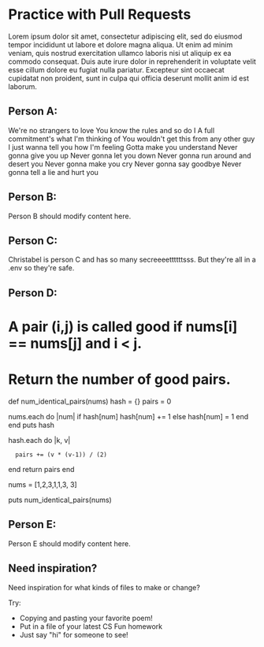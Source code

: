 # Practice with Pull Requests

Lorem ipsum dolor sit amet, consectetur adipiscing elit, sed do eiusmod tempor incididunt ut labore et dolore magna aliqua. Ut enim ad minim veniam, quis nostrud exercitation ullamco laboris nisi ut aliquip ex ea commodo consequat. Duis aute irure dolor in reprehenderit in voluptate velit esse cillum dolore eu fugiat nulla pariatur. Excepteur sint occaecat cupidatat non proident, sunt in culpa qui officia deserunt mollit anim id est laborum.

## Person A:

We're no strangers to love
You know the rules and so do I
A full commitment's what I'm thinking of
You wouldn't get this from any other guy
I just wanna tell you how I'm feeling
Gotta make you understand
Never gonna give you up
Never gonna let you down
Never gonna run around and desert you
Never gonna make you cry
Never gonna say goodbye
Never gonna tell a lie and hurt you

## Person B:

Person B should modify content here.

## Person C:

Christabel is person C and has so many secreeeettttttsss. But they're all in a .env so they're safe.

## Person D:

# A pair (i,j) is called good if nums[i] == nums[j] and i < j.

# Return the number of good pairs.


def num_identical_pairs(nums)
  hash = {}
  pairs = 0

  nums.each do |num|
    if hash[num]
      hash[num] += 1
    else
      hash[num] = 1
    end
  end
puts hash

  hash.each do |k, v|
 
      pairs += (v * (v-1)) / (2)

  end
  return pairs
end


nums = [1,2,3,1,1,3, 3]

puts num_identical_pairs(nums)

## Person E:

Person E should modify content here.

## Need inspiration?

Need inspiration for what kinds of files to make or change?

Try:

- Copying and pasting your favorite poem!
- Put in a file of your latest CS Fun homework
- Just say "hi" for someone to see!
